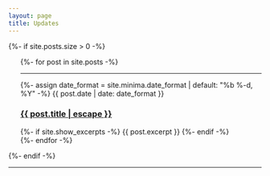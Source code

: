 ```yaml
---
layout: page
title: Updates
---
```

{%- if site.posts.size > 0 -%}
    <ul class="post-list">
      {%- for post in site.posts -%}
    <hr>
      <li style="overflow: auto;">
        {%- assign date_format = site.minima.date_format | default: "%b %-d, %Y" -%}
        <span class="post-meta">{{ post.date | date: date_format }}</span>
        <h3>
          <a class="post-link" href="{{ post.url | relative_url }}">
            {{ post.title | escape }}
          </a>
        </h3>
        {%- if site.show_excerpts -%}
          {{ post.excerpt }}
        {%- endif -%}
      </li>
      {%- endfor -%}
    </ul>
{%- endif -%}

<hr>

